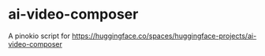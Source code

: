 # ai-video-composer

A pinokio script for https://huggingface.co/spaces/huggingface-projects/ai-video-composer
